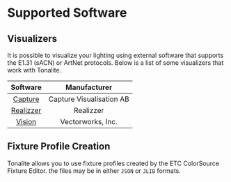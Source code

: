 # Supported Software

## Visualizers

It is possible to visualize your lighting using external software that supports the E1.31 (sACN) or ArtNet protocols. Below is a list of some visualizers that work with Tonalite.

| Software                                                                        | Manufacturer  |
|:-------------------------------------------------------------------------------:|:-------------:|
| [Capture](http://www.capturesweden.com/)                                        | Capture Visualisation AB |
| [Realizzer](http://www.realizzer.com/)                                          | Realizzer |
| [Vision](https://www.vectorworks.net/en-US/vision)                                             | Vectorworks, Inc. |

## Fixture Profile Creation

Tonalite allows you to use fixture profiles created by the ETC ColorSource Fixture Editor. the files may be in either `JSON` or `JLIB` formats.